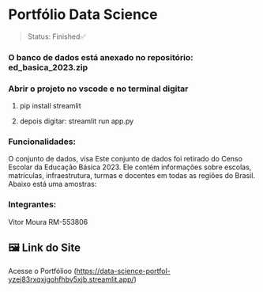 # Portfólio Data Science
>Status: Finished✅

### O banco de dados está anexado no repositório: ed_basica_2023.zip
### Abrir o projeto no vscode e no terminal digitar 

1) pip install streamlit

2) depois digitar: streamlit run app.py

### Funcionalidades:

O conjunto de dados, visa Este conjunto de dados foi retirado do Censo Escolar da Educação Básica 2023. 
Ele contém informações sobre escolas, matrículas, infraestrutura, turmas e docentes em todas as regiões do Brasil. 
Abaixo está uma amostras: 

### Integrantes:
Vitor Moura RM-553806


## :framed_picture: Link do Site
Acesse o Portfólioo (https://data-science-portfol-yzej83rxqxjgohfhbv5xjb.streamlit.app/)
